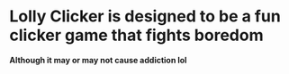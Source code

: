 # Lolly Clicker is designed to be a fun clicker game that fights boredom
**Although it may or may not cause addiction lol**
